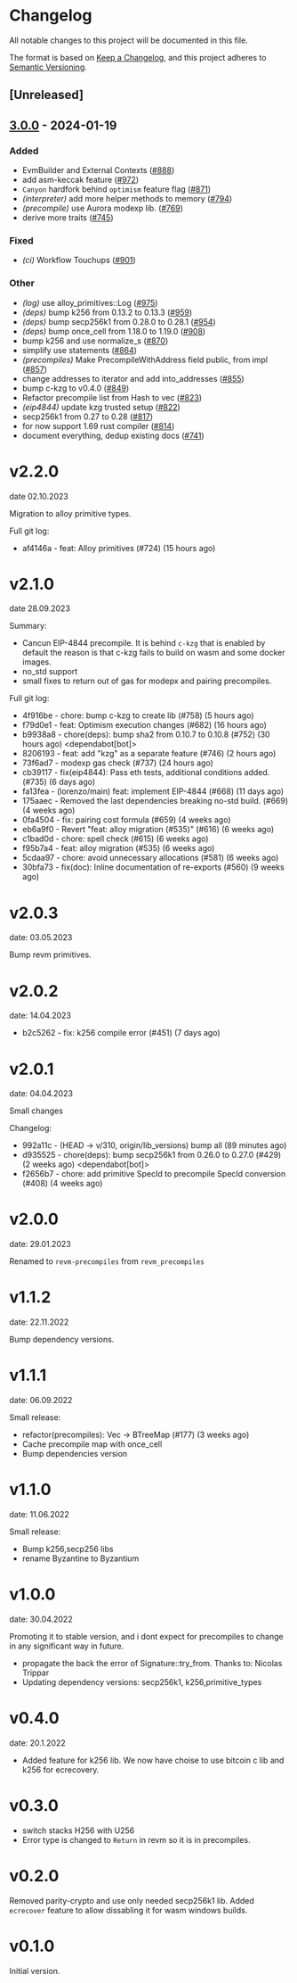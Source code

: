 # Changelog
All notable changes to this project will be documented in this file.

The format is based on [Keep a Changelog](https://keepachangelog.com/en/1.0.0/),
and this project adheres to [Semantic Versioning](https://semver.org/spec/v2.0.0.html).

## [Unreleased]

## [3.0.0](https://github.com/xhcdpg/revm/compare/revm-precompile-v2.2.0...revm-precompile-v3.0.0) - 2024-01-19

### Added
- EvmBuilder and External Contexts ([#888](https://github.com/xhcdpg/revm/pull/888))
- add asm-keccak feature ([#972](https://github.com/xhcdpg/revm/pull/972))
- `Canyon` hardfork behind `optimism` feature flag ([#871](https://github.com/xhcdpg/revm/pull/871))
- *(interpreter)* add more helper methods to memory ([#794](https://github.com/xhcdpg/revm/pull/794))
- *(precompile)* use Aurora modexp lib. ([#769](https://github.com/xhcdpg/revm/pull/769))
- derive more traits ([#745](https://github.com/xhcdpg/revm/pull/745))

### Fixed
- *(ci)* Workflow Touchups ([#901](https://github.com/xhcdpg/revm/pull/901))

### Other
- *(log)* use alloy_primitives::Log ([#975](https://github.com/xhcdpg/revm/pull/975))
- *(deps)* bump k256 from 0.13.2 to 0.13.3 ([#959](https://github.com/xhcdpg/revm/pull/959))
- *(deps)* bump secp256k1 from 0.28.0 to 0.28.1 ([#954](https://github.com/xhcdpg/revm/pull/954))
- *(deps)* bump once_cell from 1.18.0 to 1.19.0 ([#908](https://github.com/xhcdpg/revm/pull/908))
- bump k256 and use normalize_s ([#870](https://github.com/xhcdpg/revm/pull/870))
- simplify use statements ([#864](https://github.com/xhcdpg/revm/pull/864))
- *(precompiles)* Make PrecompileWithAddress field public, from impl ([#857](https://github.com/xhcdpg/revm/pull/857))
- change addresses to iterator and add into_addresses ([#855](https://github.com/xhcdpg/revm/pull/855))
- bump c-kzg to v0.4.0 ([#849](https://github.com/xhcdpg/revm/pull/849))
- Refactor precompile list from Hash to vec ([#823](https://github.com/xhcdpg/revm/pull/823))
- *(eip4844)* update kzg trusted setup ([#822](https://github.com/xhcdpg/revm/pull/822))
- secp256k1 from 0.27 to 0.28 ([#817](https://github.com/xhcdpg/revm/pull/817))
- for now support 1.69 rust compiler ([#814](https://github.com/xhcdpg/revm/pull/814))
- document everything, dedup existing docs ([#741](https://github.com/xhcdpg/revm/pull/741))

# v2.2.0
date 02.10.2023

Migration to alloy primitive types.

Full git log:
* af4146a - feat: Alloy primitives (#724) (15 hours ago) <evalir>

# v2.1.0
date 28.09.2023

 Summary:
 * Cancun EIP-4844 precompile. It is behind `c-kzg` that is enabled by default
    the reason is that c-kzg fails to build on wasm and some docker images.
 * no_std support
 * small fixes to return out of gas for modepx and pairing precompiles.

Full git log:
* 4f916be - chore: bump c-kzg to create lib (#758) (5 hours ago) <rakita>
* f79d0e1 - feat: Optimism execution changes (#682) (16 hours ago) <clabby>
* b9938a8 - chore(deps): bump sha2 from 0.10.7 to 0.10.8 (#752) (30 hours ago) <dependabot[bot]>
* 8206193 - feat: add "kzg" as a separate feature (#746) (2 hours ago) <DaniPopes>
* 73f6ad7 - modexp gas check (#737) (24 hours ago) <Alessandro Mazza>
* cb39117 - fix(eip4844): Pass eth tests, additional conditions added. (#735) (6 days ago) <rakita>
* fa13fea - (lorenzo/main) feat: implement EIP-4844 (#668) (11 days ago) <DaniPopes>
* 175aaec - Removed the last dependencies breaking no-std build. (#669) (4 weeks ago) <Lucas Clemente Vella>
* 0fa4504 - fix: pairing cost formula  (#659) (4 weeks ago) <xkx>
* eb6a9f0 - Revert "feat: alloy migration (#535)" (#616) (6 weeks ago) <rakita>
* c1bad0d - chore: spell check (#615) (6 weeks ago) <Roman Krasiuk>
* f95b7a4 - feat: alloy migration (#535) (6 weeks ago) <DaniPopes>
* 5cdaa97 - chore: avoid unnecessary allocations (#581) (6 weeks ago) <DaniPopes>
* 30bfa73 - fix(doc): Inline documentation of re-exports (#560) (9 weeks ago) <Yiannis Marangos>

# v2.0.3
date: 03.05.2023

Bump revm primitives.

# v2.0.2
date: 14.04.2023

* b2c5262 - fix: k256 compile error (#451) (7 days ago) <rakita>

# v2.0.1
date: 04.04.2023

Small changes

Changelog:
* 992a11c - (HEAD -> v/310, origin/lib_versions) bump all (89 minutes ago) <rakita>
* d935525 - chore(deps): bump secp256k1 from 0.26.0 to 0.27.0 (#429) (2 weeks ago) <dependabot[bot]>
* f2656b7 - chore: add primitive SpecId to precompile SpecId conversion (#408) (4 weeks ago) <Matthias Seitz>
# v2.0.0
date: 29.01.2023

Renamed to `revm-precompiles` from `revm_precompiles`

# v1.1.2
date: 22.11.2022

Bump dependency versions.

# v1.1.1
date: 06.09.2022

Small release:
* refactor(precompiles): Vec -> BTreeMap (#177) (3 weeks ago) <Alexey Shekhirin>
* Cache precompile map with once_cell
* Bump dependencies version

# v1.1.0
date: 11.06.2022

Small release:
* Bump k256,secp256 libs
* rename Byzantine to Byzantium

# v1.0.0
date: 30.04.2022

Promoting it to stable version, and i dont expect for precompiles to change in any significant way in future.

* propagate the back the error of Signature::try_from. Thanks to: Nicolas Trippar
* Updating dependency versions: secp256k1, k256,primitive_types
# v0.4.0
date: 20.1.2022

* Added feature for k256 lib. We now have choise to use bitcoin c lib and k256 for ecrecovery.

# v0.3.0

* switch stacks H256 with U256 
* Error type is changed to `Return` in revm so it is in precompiles.
# v0.2.0

Removed parity-crypto and use only needed secp256k1 lib. Added `ecrecover` feature to allow dissabling it for wasm windows builds.

# v0.1.0

Initial version.